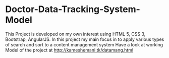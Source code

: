 # Doctor-Data-Tracking-System-Model
This Project is developed on my own interest using HTML 5, CSS 3, Bootstrap, AngularJS.
In this project my main focus in to apply various types of search and sort to a content management system
Have a look at working Model of the project at http://kameshemani.tk/datamang.html
